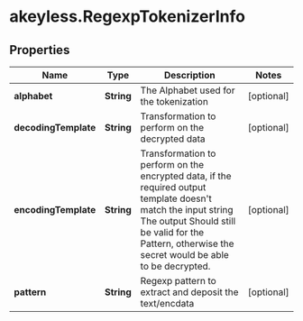 # akeyless.RegexpTokenizerInfo

## Properties

Name | Type | Description | Notes
------------ | ------------- | ------------- | -------------
**alphabet** | **String** | The Alphabet used for the tokenization | [optional] 
**decodingTemplate** | **String** | Transformation to perform on the decrypted data | [optional] 
**encodingTemplate** | **String** | Transformation to perform on the encrypted data, if the required output template doesn&#39;t match the input string The output Should still be valid for the Pattern, otherwise the secret would be able to be decrypted. | [optional] 
**pattern** | **String** | Regexp pattern to extract and deposit the text/encdata | [optional] 


